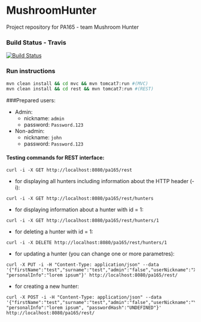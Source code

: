 # MushroomHunter
Project repository for PA165 - team Mushroom Hunter


### Build Status - Travis

[![Build Status](https://travis-ci.org/bkompis/MushroomHunter.svg?branch=master)](https://travis-ci.org/bkompis/MushroomHunter)


### Run instructions
```sh
mvn clean install && cd mvc && mvn tomcat7:run #(MVC)
mvn clean install && cd rest && mvn tomcat7:run #(REST)
```

###Prepared users:
* Admin: 
    * nickname: `admin`
    * password: `Password.123`
* Non-admin: 
    * nickname: `john`
    * password: `Password.123`

#### Testing commands for REST interface:
```
curl -i -X GET http://localhost:8080/pa165/rest
```
 * for displaying all hunters including information about the HTTP header (-i):
```
curl -i -X GET http://localhost:8080/pa165/rest/hunters
```
* for displaying information about a hunter with id = 1:
```
curl -i -X GET http://localhost:8080/pa165/rest/hunters/1
```
* for deleting a hunter with id = 1:
```
curl -i -X DELETE http://localhost:8080/pa165/rest/hunters/1
```
* for updating a hunter (you can change one or more parametres): 
```
curl -X PUT -i -H "Content-Type: application/json" --data '{"firstName":"test","surname":"test","admin":"false","userNickname":"XXX", "personalInfo":"lorem ipsum"}' http://localhost:8080/pa165/rest/
```
* for creating a new hunter:
```
curl -X POST -i -H "Content-Type: application/json" --data '{"firstName":"test","surname":"test","admin":"false","userNickname":"YYY", "personalInfo":"lorem ipsum", "passwordHash":"UNDEFINED"}' http://localhost:8080/pa165/rest/
```


